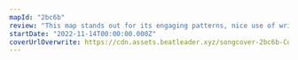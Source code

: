 ```yaml
---
mapId: "2bc6b"
review: "This map stands out for its engaging patterns, nice use of wrist rolls and excellent Chroma Kaleidoscope Lightshow! The  accessible lowers are great for those who don’t enjoy squats and are also a blast to play!"
startDate: "2022-11-14T00:00:00.000Z"
coverUrlOverwrite: https://cdn.assets.beatleader.xyz/songcover-2bc6b-Cover.png
---
```

